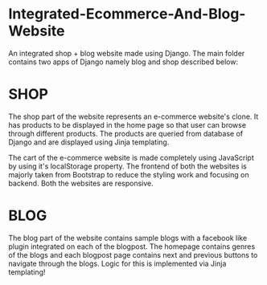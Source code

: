 # Integrated-Ecommerce-And-Blog-Website
An integrated shop + blog website made using Django. The main folder contains two apps of Django namely blog and shop described below:


# SHOP
The shop part of the website represents an e-commerce website's clone. It has products to be displayed in the home page so that user can browse through different products. The products are queried from database of Django and are displayed using Jinja templating.

The cart of the e-commerce website is made completely using JavaScript by using it's localStorage property. The frontend of both the websites is majorly taken from Bootstrap to reduce the styling work and focusing on backend. Both the websites are responsive.

# BLOG
The blog part of the website contains sample blogs with a facebook like plugin integrated on each of the blogpost. The homepage contains genres of the blogs and each blogpost page contains next and previous buttons to navigate through the blogs. Logic for this is implemented via Jinja templating!

